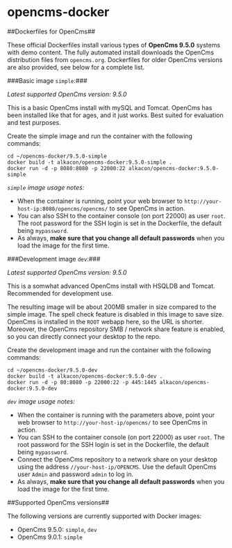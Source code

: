 opencms-docker
==============

##Dockerfiles for OpenCms##

These official Dockerfiles install various types of **OpenCms 9.5.0** systems with demo content. 
The fully automated install downloads the OpenCms distribution files from `opencms.org`.
Dockerfiles for older OpenCms versions are also provided, see below for a complete list.

###Basic image `simple`:###

*Latest supported OpenCms version: 9.5.0*

This is a basic OpenCms install with mySQL and Tomcat. 
OpenCms has been installed like that for ages, and it just works. 
Best suited for evaluation and test purposes.

Create the simple image and run the container with the following commands:

```Shell
cd ~/opencms-docker/9.5.0-simple
docker build -t alkacon/opencms-docker:9.5.0-simple .
docker run -d -p 8080:8080 -p 22000:22 alkacon/opencms-docker:9.5.0-simple
```

*`simple` image usage notes:*

* When the container is running, point your web browser to `http://your-host-ip:8080/opencms/opencms/` to see OpenCms in action. 
* You can also SSH to the container console (on port 22000) as user `root`.
  The root password for the SSH login is set in the Dockerfile, the default being `mypassword`. 
* As always, **make sure that you change all default passwords** when you load the image for the first time.

###Development image `dev`:###

*Latest supported OpenCms version: 9.5.0*

This is a somwhat advanced OpenCms install with HSQLDB and Tomcat. Recommended for development use.
 
The resulting image will be about 200MB smaller in size compared to the simple image.
The spell check feature is disabled in this image to save size.
OpenCms is installed in the `ROOT` webapp here, so the URL is shorter. 
Moreover, the OpenCms repository SMB / network share feature is enabled, so you can directly connect your desktop to the repo.

Create the development image and run the container with the following commands:

```Shell
cd ~/opencms-docker/9.5.0-dev
docker build -t alkacon/opencms-docker:9.5.0-dev .
docker run -d -p 80:8080 -p 22000:22 -p 445:1445 alkacon/opencms-docker:9.5.0-dev
```

*`dev` image usage notes:*

* When the container is running with the parameters above, point your web browser to `http://your-host-ip/opencms/` to see OpenCms in action. 
* You can SSH to the container console (on port 22000) as user `root`.
  The root password for the SSH login is set in the Dockerfile, the default being `mypassword`. 
* Connect the OpenCms repository to a network share on your desktop using the address `//your-host-ip/OPENCMS`.
  Use the default OpenCms user `Admin` and password `admin` to log in.
* As always, **make sure that you change all default passwords** when you load the image for the first time.


##Supported OpenCms versions##

The following versions are currently supported with Docker images:

* OpenCms 9.5.0: `simple`, `dev`
* OpenCms 9.0.1: `simple`

